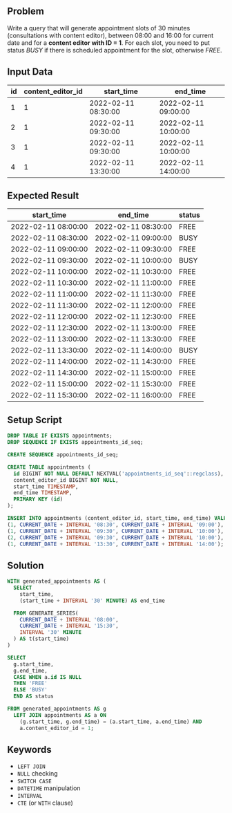 ## Problem

Write a query that will generate appointment slots of 30 minutes (consultations with content editor), between 08:00 and 16:00 for current date and for a **content editor with ID = 1**. For each slot, you need to put status *BUSY* if there is scheduled appointment for the slot, otherwise *FREE*.


## Input Data

| id | content_editor_id | start_time          | end_time            |
|----|-------------------|---------------------|---------------------|
| 1  | 1                 | 2022-02-11 08:30:00 | 2022-02-11 09:00:00 |
| 2  | 1                 | 2022-02-11 09:30:00 | 2022-02-11 10:00:00 |
| 3  | 1                 | 2022-02-11 09:30:00 | 2022-02-11 10:00:00 |
| 4  | 1                 | 2022-02-11 13:30:00 | 2022-02-11 14:00:00 |


## Expected Result

| start_time          | end_time            | status |
|---------------------|---------------------|--------|
| 2022-02-11 08:00:00 | 2022-02-11 08:30:00 | FREE   |
| 2022-02-11 08:30:00 | 2022-02-11 09:00:00 | BUSY   |
| 2022-02-11 09:00:00 | 2022-02-11 09:30:00 | FREE   |
| 2022-02-11 09:30:00 | 2022-02-11 10:00:00 | BUSY   |
| 2022-02-11 10:00:00 | 2022-02-11 10:30:00 | FREE   |
| 2022-02-11 10:30:00 | 2022-02-11 11:00:00 | FREE   |
| 2022-02-11 11:00:00 | 2022-02-11 11:30:00 | FREE   |
| 2022-02-11 11:30:00 | 2022-02-11 12:00:00 | FREE   |
| 2022-02-11 12:00:00 | 2022-02-11 12:30:00 | FREE   |
| 2022-02-11 12:30:00 | 2022-02-11 13:00:00 | FREE   |
| 2022-02-11 13:00:00 | 2022-02-11 13:30:00 | FREE   |
| 2022-02-11 13:30:00 | 2022-02-11 14:00:00 | BUSY   |
| 2022-02-11 14:00:00 | 2022-02-11 14:30:00 | FREE   |
| 2022-02-11 14:30:00 | 2022-02-11 15:00:00 | FREE   |
| 2022-02-11 15:00:00 | 2022-02-11 15:30:00 | FREE   |
| 2022-02-11 15:30:00 | 2022-02-11 16:00:00 | FREE   |


## Setup Script

```sql
DROP TABLE IF EXISTS appointments;
DROP SEQUENCE IF EXISTS appointments_id_seq;

CREATE SEQUENCE appointments_id_seq;

CREATE TABLE appointments (
  id BIGINT NOT NULL DEFAULT NEXTVAL('appointments_id_seq'::regclass),
  content_editor_id BIGINT NOT NULL,
  start_time TIMESTAMP,
  end_time TIMESTAMP,
  PRIMARY KEY (id)
);

INSERT INTO appointments (content_editor_id, start_time, end_time) VALUES
(1, CURRENT_DATE + INTERVAL '08:30', CURRENT_DATE + INTERVAL '09:00'),
(1, CURRENT_DATE + INTERVAL '09:30', CURRENT_DATE + INTERVAL '10:00'),
(2, CURRENT_DATE + INTERVAL '09:30', CURRENT_DATE + INTERVAL '10:00'),
(1, CURRENT_DATE + INTERVAL '13:30', CURRENT_DATE + INTERVAL '14:00');
```


## Solution

```sql
WITH generated_appointments AS (
  SELECT
    start_time,
    (start_time + INTERVAL '30' MINUTE) AS end_time

  FROM GENERATE_SERIES(
    CURRENT_DATE + INTERVAL '08:00',
    CURRENT_DATE + INTERVAL '15:30',
    INTERVAL '30' MINUTE
  ) AS t(start_time)
)

SELECT
  g.start_time,
  g.end_time,
  CASE WHEN a.id IS NULL
  THEN 'FREE'
  ELSE 'BUSY'
  END AS status

FROM generated_appointments AS g
  LEFT JOIN appointments AS a ON
    (g.start_time, g.end_time) = (a.start_time, a.end_time) AND
    a.content_editor_id = 1;
```


## Keywords

*	`LEFT JOIN`
*	`NULL` checking
*	`SWITCH CASE`
*	`DATETIME` manipulation
*	`INTERVAL`
*	`CTE` (or `WITH` clause)
